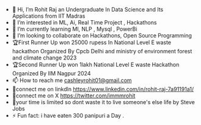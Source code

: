  - 👋 Hi, I’m Rohit Raj an Undergraduate In Data Science and Its Applications from IIT Madras
- 👀 I’m interested in ML, Ai, Real Time Project , Hackathons 
- 🌱 I’m currently learning Ml, NLP , Mysql , PowerBi
- 💞️ I’m looking to collaborate on Hackathons, Open Source Programming
- 🏆First Runner Up won 25000 rupess In National Level E waste hackathon Organized By Cpcb Delhi and ministry of environment forest and climate change 2023
- 🏆Second Runner Up won 1lakh National Level E waste Hackathon Organized By IIM Nagpur 2024 
- 📫 How to reach me cashleyrohit01@gmail.com
- 🤝connect me on linkdln https://www.linkedin.com/in/rohit-raj-7a91191a1/
- 🤝connect me on X https://twitter.com/immmrohit
- 🚀your time is limited so dont waste it to live someone's else life by Steve Jobs 
- ⚡ Fun fact: i have eaten 300 panipuri a Day .

<!---
codeefy/codeefy is a ✨ special ✨ repository because its `README.md` (this file) appears on your GitHub profile.
You can click the Preview link to take a look at your changes.
--->
